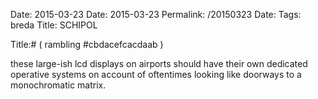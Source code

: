 Date: 2015-03-23
Date: 2015-03-23
Permalink: /20150323
Date: 
Tags: breda
Title: SCHIPOL
  
Title:# ( rambling #cbdacefcacdaab )  
  
these large-ish lcd displays on airports should have their own dedicated operative systems on account of oftentimes looking like doorways to a monochromatic matrix.  
